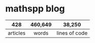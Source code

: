 # mathspp blog

<table class="stats-table">
    <thead>
        <tr>
            <th style="text-align: center;">428</th>
            <th style="text-align: center;">460,649</th>
            <th style="text-align: center;">38,250</th>
        </tr>
    </thead>
    <tbody>
        <tr>
            <td style="text-align: center;">articles</td>
            <td style="text-align: center;">words</td>
            <td style="text-align: center;">lines of code</td>
        </tr>
    </tbody>
</table>